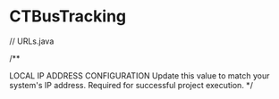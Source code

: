 ﻿# CTBusTracking
// URLs.java

/**

LOCAL IP ADDRESS CONFIGURATION
Update this value to match your system's IP address.
Required for successful project execution. */
